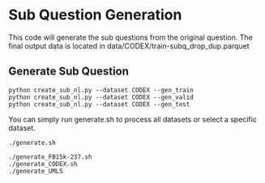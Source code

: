 # Sub Question Generation
This code will generate the sub questions from the original question.
The final output data is located in data/CODEX/train-subq_drop_dup.parquet
## Generate Sub Question
```
python create_sub_nl.py --dataset CODEX --gen_train
python create_sub_nl.py --dataset CODEX --gen_valid
python create_sub_nl.py --dataset CODEX --gen_test
```
You can simply run generate.sh to process all datasets or select a specific dataset.
    
    ./generate.sh

    ./generate_FB15k-237.sh
    ./generate_CODEX.sh
    ./generate_UMLS